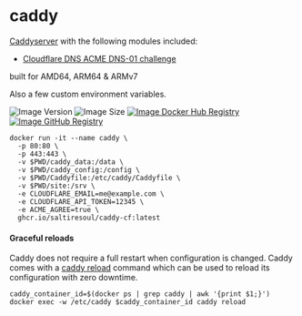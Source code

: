 # caddy

[Caddyserver](https://github.com/caddyserver/caddy/) with the following modules included:

* [Cloudflare DNS ACME DNS-01 challenge](https://github.com/caddy-dns/cloudflare)

built for AMD64, ARM64 & ARMv7

Also a few custom environment variables.

![Image Version][shieldversion] ![Image Size][shieldsize]
[![Image Docker Hub Registry](https://img.shields.io/static/v1.svg?color=blue&labelColor=555555&logoColor=ffffff&style=for-the-badge&label=saltiresoul&message=Docker%20Registry&logo=docker)](https://hub.docker.com/r/saltiresoul/caddy-cf) [![Image GitHub Registry](https://img.shields.io/static/v1.svg?color=blueviolet&labelColor=555555&logoColor=ffffff&style=for-the-badge&label=saltiresoul&message=GitHub%20Package&logo=github)](https://github.com/SaltireSoul/caddy-cf/pkgs/container/caddy-cf)

[shieldsize]: https://img.shields.io/docker/image-size/saltiresoul/caddy-cf/latest?style=for-the-badge
[shieldversion]: https://img.shields.io/docker/v/saltiresoul/caddy-cf?style=for-the-badge

```
docker run -it --name caddy \
  -p 80:80 \
  -p 443:443 \
  -v $PWD/caddy_data:/data \
  -v $PWD/caddy_config:/config \
  -v $PWD/Caddyfile:/etc/caddy/Caddyfile \
  -v $PWD/site:/srv \
  -e CLOUDFLARE_EMAIL=me@example.com \
  -e CLOUDFLARE_API_TOKEN=12345 \
  -e ACME_AGREE=true \
  ghcr.io/saltiresoul/caddy-cf:latest
```

#### Graceful reloads

Caddy does not require a full restart when configuration is changed. Caddy comes with a [caddy reload](https://caddyserver.com/docs/command-line#caddy-reload) command which can be used to reload its configuration with zero downtime.

```
caddy_container_id=$(docker ps | grep caddy | awk '{print $1;}')
docker exec -w /etc/caddy $caddy_container_id caddy reload
```